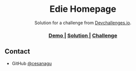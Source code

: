 <!-- Please update value in the {}  -->

<h1 align="center">Edie Homepage</h1>

<div align="center">
   Solution for a challenge from  <a href="http://devchallenges.io" target="_blank">Devchallenges.io</a>.
</div>

<div align="center">
  <h3>
    <a href="https://www.figma.com/file/ahnGupP4JjTdVJDTRfMRF2/edie-homepage?node-id=0%3A1">
      Demo
    </a>
    <span> | </span>
    <a href="https://cesanagu.github.io/edie-homepage/">
      Solution
    </a>
    <span> | </span>
    <a href="https://devchallenges.io/challenges/xobQBuf8zWWmiYMIAZe0">
      Challenge
    </a>
  </h3>
</div>

## Contact

- GitHub [@cesanagu](https://github.com/cesanagu)

